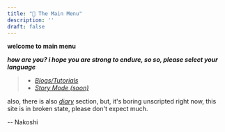 ```yaml
---
title: "🌌 The Main Menu"
description: ''
draft: false
---
```


**welcome to main menu**

***how are you? i hope you are strong to endure, so so, please select your language***
> * [_Blogs/Tutorials_](/blogs/)
> * [_Story Mode (soon)_](/story/)

also, there is also [_diary_](/diary/) section, but, it's boring unscripted
right now, this site is in broken state, please don't expect much.

-- Nakoshi